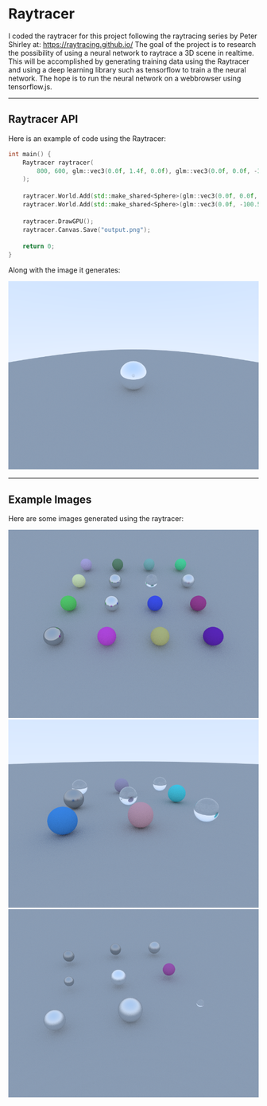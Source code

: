 # Raytracer

I coded the raytracer for this project following the raytracing series by Peter Shirley at: https://raytracing.github.io/
The goal of the project is to research the possibility of using a neural network to raytrace a 3D scene in realtime. This will be accomplished by generating training data using the Raytracer and using a deep learning library such as tensorflow to train a the neural network. The hope is to run the neural network on a webbrowser using tensorflow.js.

---

## Raytracer API
Here is an example of code using the Raytracer: 
```cpp
int main() {
	Raytracer raytracer(
		800, 600, glm::vec3(0.0f, 1.4f, 0.0f), glm::vec3(0.0f, 0.0f, -3.0f), 90.0f, 0.0f, 3.0f, Backend::Vulkan /*OpenGL and CPU are supported as well*/
	);

	raytracer.World.Add(std::make_shared<Sphere>(glm::vec3(0.0f, 0.0f, -3.0f), 0.5f, std::make_shared<Dielectric>(0.12f)));
	raytracer.World.Add(std::make_shared<Sphere>(glm::vec3(0.0f, -100.5f, -3.0f), 100.0f, std::make_shared<Lambertian>(glm::vec3(0.5f, 0.5f, 0.5f))));

	raytracer.DrawGPU();
	raytracer.Canvas.Save("output.png");

	return 0;
}
```
Along with the image it generates:

![enter image description here](https://raw.githubusercontent.com/fqhd/Raytracer/master/images/example.png)

--- 

## Example Images

Here are some images generated using the raytracer:

![enter image description here](https://raw.githubusercontent.com/fqhd/Raytracer/master/images/image1.png)
![enter image description here](https://raw.githubusercontent.com/fqhd/Raytracer/master/images/image2.png)
![enter image description here](https://raw.githubusercontent.com/fqhd/Raytracer/master/images/image3.png)

